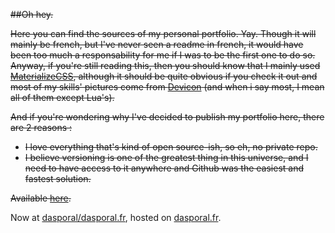 ~~##Oh hey.~~

~~Here you can find the sources of my personal portfolio. Yay. Though it will mainly be french, but I've never seen a readme in french, it would have been too much a responsability for me if I was to be the first one to do so.
Anyway, if you're still reading this, then you should know that I mainly used [MaterializeCSS](http://materializecss.com/about.html), although it should be quite obvious if you check it out and most of my skills' pictures come from [Devicon](http://devicon.fr/) (and when i say most, I mean all of them except Lua's).~~

~~And if you're wondering why I've decided to publish my portfolio here, there are 2 reasons :~~
* ~~I love everything that's kind of open source-ish, so eh, no private repo.~~
* ~~I believe versioning is one of the greatest thing in this universe, and I need to have access to it anywhere and Github was the easiest and fastest solution.~~

~~Available [here](http://dasporal.github.io).~~

Now at [dasporal/dasporal.fr](https://github.com/dasporal/dasporal.fr), hosted on [dasporal.fr](https://dasporal.fr).